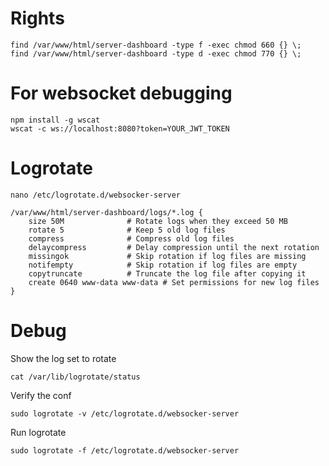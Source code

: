 
# Rights

```
find /var/www/html/server-dashboard -type f -exec chmod 660 {} \;
find /var/www/html/server-dashboard -type d -exec chmod 770 {} \;
```

# For websocket debugging

```
npm install -g wscat
wscat -c ws://localhost:8080?token=YOUR_JWT_TOKEN
```

# Logrotate
```
nano /etc/logrotate.d/websocker-server
```

```
/var/www/html/server-dashboard/logs/*.log {
    size 50M              # Rotate logs when they exceed 50 MB
    rotate 5              # Keep 5 old log files
    compress              # Compress old log files
    delaycompress         # Delay compression until the next rotation
    missingok             # Skip rotation if log files are missing
    notifempty            # Skip rotation if log files are empty
    copytruncate          # Truncate the log file after copying it
    create 0640 www-data www-data # Set permissions for new log files
}
```

# Debug 

Show the log set to rotate
```
cat /var/lib/logrotate/status
```
Verify the conf
```
sudo logrotate -v /etc/logrotate.d/websocker-server
```
Run logrotate
```
sudo logrotate -f /etc/logrotate.d/websocker-server
```


